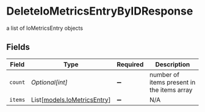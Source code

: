 # DeleteIoMetricsEntryByIDResponse

a list of IoMetricsEntry objects


## Fields

| Field                                                      | Type                                                       | Required                                                   | Description                                                |
| ---------------------------------------------------------- | ---------------------------------------------------------- | ---------------------------------------------------------- | ---------------------------------------------------------- |
| `count`                                                    | *Optional[int]*                                            | :heavy_minus_sign:                                         | number of items present in the items array                 |
| `items`                                                    | List[[models.IoMetricsEntry](../models/iometricsentry.md)] | :heavy_minus_sign:                                         | N/A                                                        |
